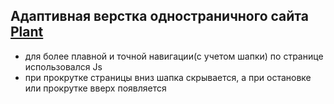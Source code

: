 ## Адаптивная верстка одностраничного сайта [Plant](https://frostanskii.github.io/plant/)

- для более плавной и точной навигации(с учетом шапки) по странице использовался Js
- при прокрутке страницы вниз шапка скрывается, а при остановке или прокрутке вверх появляется
